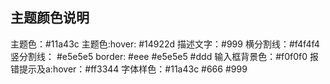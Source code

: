 ## 主题颜色说明
主题色：#11a43c
主题色:hover: #14922d
描述文字：#999
横分割线：#f4f4f4
竖分割线： #e5e5e5
border: #eee #e5e5e5 #ddd
输入框背景色：#f0f0f0
报错提示及a:hover：#ff3344
字体样色：#11a43c #666 #999